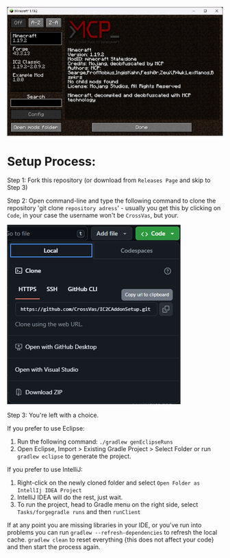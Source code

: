 
<img src="img.png">

Setup Process:
==============================

Step 1: Fork this repository (or download from `Releases Page` and skip to Step 3)

Step 2: Open command-line and type the following command to clone the repository 'git clone `repository adress`' - usually you get this by clicking on `Code`, in your case the username won't be `CrossVas`, but your.

<img src="img_1.png">

Step 3: You're left with a choice.

If you prefer to use Eclipse:
1. Run the following command: `./gradlew genEclipseRuns`
2. Open Eclipse, Import > Existing Gradle Project > Select Folder 
   or run `gradlew eclipse` to generate the project.

If you prefer to use IntelliJ:
1. Right-click on the newly cloned folder and select `Open Folder as IntellIj IDEA Project`
2. IntelliJ IDEA will do the rest, just wait.
3. To run the project, head to Gradle menu on the right side, select `Tasks/forgegradle runs` and then `runClient`

If at any point you are missing libraries in your IDE, or you've run into problems you can 
run `gradlew --refresh-dependencies` to refresh the local cache. `gradlew clean` to reset everything 
{this does not affect your code} and then start the process again.
